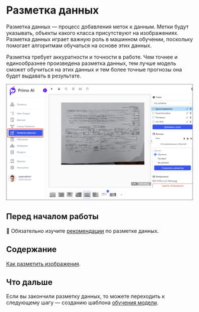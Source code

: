 # Разметка данных

Разметка данных — процесс добавления меток к данным. Метки будут указывать, объекты какого класса присутствуют на изображениях. Разметка данных играет важную роль в машинном обучении, поскольку помогает алгоритмам обучаться на основе этих данных.

Разметка требует аккуратности и точности в работе. Чем точнее и единообразнее произведена разметка данных, тем лучше модель сможет обучиться на этих данных и тем более точные прогнозы она будет выдавать в результате.

![](<../../../../.gitbook/assets1/primo-ai//user-guide/labeling-page.png>)


## Перед началом работы

:large_orange_diamond: Обязательно изучите [рекомендации](https://docs.primo-rpa.ru/primo-rpa/primo-rpa-ai-server/user/smart-ocr/labeling/requirements) по разметке данных.


## Содержание

[Как разметить изображения](https://docs.primo-rpa.ru/primo-rpa/primo-rpa-ai-server/user/smart-ocr/labeling/operations-with-labeling).


## Что дальше

Если вы закончили разметку данных, то можете переходить к следующему шагу — созданию шаблона [обучения модели](https://docs.primo-rpa.ru/primo-rpa/primo-rpa-ai-server/user/smart-ocr/training).
